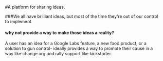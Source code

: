 #A platform for sharing ideas.

###We all have brilliant ideas, but most of the time they're out of our control to implement. 
#### why not provide a way to make those ideas a reality?

A user has an idea for a Google Labs feature, a new food product, or a solution to gun control- ideally provides a way to promote their cause in a way like change.org and rally support like kickstarter.


